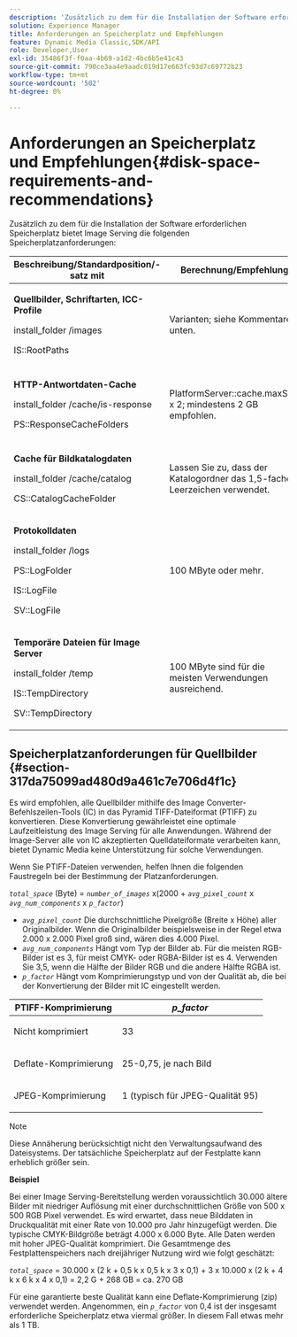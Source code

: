 ```yaml
---
description: 'Zusätzlich zu dem für die Installation der Software erforderlichen Speicherplatz weist Image Serving die folgenden Speicherplatzanforderungen auf '
solution: Experience Manager
title: Anforderungen an Speicherplatz und Empfehlungen
feature: Dynamic Media Classic,SDK/API
role: Developer,User
exl-id: 35486f3f-f0aa-4b69-a1d2-4bc6b5e41c43
source-git-commit: 790ce3aa4e9aadc019d17e663fc93d7c69772b23
workflow-type: tm+mt
source-wordcount: '502'
ht-degree: 0%

---
```


# Anforderungen an Speicherplatz und Empfehlungen{#disk-space-requirements-and-recommendations}

Zusätzlich zu dem für die Installation der Software erforderlichen Speicherplatz bietet Image Serving die folgenden Speicherplatzanforderungen:

<table id="table_0AE363AB76304F258A19E43500FE8423"> 
 <thead> 
  <tr> 
   <th class="entry"> <b>Beschreibung/Standardposition/-satz mit</b> </th> 
   <th class="entry"> <b>Berechnung/Empfehlung</b> </th> 
   <th class="entry"> <b>Kommentare</b> </th> 
  </tr> 
 </thead>
 <tbody> 
  <tr> 
   <td> <p><b>Quellbilder, Schriftarten, ICC-Profile</b> </p> <p> <span class="filepath"> <span class="varname"> install_folder </span>/images </span> <span class="codeph"></span> </p> <p> <span class="codeph"> IS::RootPaths </span> </p> </td> 
   <td> <p>Varianten; siehe Kommentare unten. </p> </td> 
   <td> <p>Nur der Zugriff auf den Image-Server muss möglich sein. die Server ändern nie Daten. </p> </td> 
  </tr> 
  <tr> 
   <td> <p><b>HTTP-Antwortdaten-Cache</b> </p> <p> <span class="filepath"> <span class="varname"> install_folder </span>/cache/is-response </span> </p> <p> <span class="codeph"> PS::ResponseCacheFolders </span> </p> </td> 
   <td> <p> <span class="codeph"> PlatformServer::cache.maxSize </span> x 2; mindestens 2 GB empfohlen. </p> </td> 
   <td> <p>Dieser Cache speichert außerdem verschachtelte/eingebettete Daten und Bilder aus ausländischen Quellen. </p> </td> 
  </tr> 
  <tr> 
   <td> <p><b>Cache für Bildkatalogdaten</b> </p> <p> <span class="filepath"> <span class="varname"> install_folder </span>/cache/catalog </span> </p> <p> <span class="codeph"> CS::CatalogCacheFolder </span> </p> </td> 
   <td> <p>Lassen Sie zu, dass der Katalogordner das 1,5-fache Leerzeichen verwendet. </p> </td> 
   <td> <p>Wird beim ersten Laden von Katalogen aufgefüllt. </p> </td> 
  </tr> 
  <tr> 
   <td> <p><b>Protokolldaten</b> </p> <p> <span class="filepath"> <span class="varname"> install_folder </span>/logs </span> </p> <p> <span class="codeph"> PS::LogFolder </span> </p> <p> <span class="codeph"> IS::LogFile </span> </p> <p> <span class="codeph"> SV::LogFile </span> </p> </td> 
   <td> <p>100 MByte oder mehr. </p> </td> 
   <td> <p>variiert je nach Protokollierungskonfiguration und Verwendung des Servers. </p> </td> 
  </tr> 
  <tr> 
   <td> <p><b>Temporäre Dateien für Image Server</b> </p> <p> <span class="filepath"> <span class="varname"> install_folder </span>/temp </span> </p> <p> <span class="codeph"> IS::TempDirectory </span> </p> <p> <span class="codeph"> SV::TempDirectory </span> </p> </td> 
   <td> <p>100 MByte sind für die meisten Verwendungen ausreichend. </p> </td> 
   <td> <p>Kurzlebige Daten; kann für andere Quellbilder als PTIFFs und bestimmte Antwortbildformate benötigt werden. </p> </td> 
  </tr> 
 </tbody> 
</table>

## Speicherplatzanforderungen für Quellbilder {#section-317da75099ad480d9a461c7e706d4f1c}

Es wird empfohlen, alle Quellbilder mithilfe des Image Converter-Befehlszeilen-Tools (IC) in das Pyramid TIFF-Dateiformat (PTIFF) zu konvertieren. Diese Konvertierung gewährleistet eine optimale Laufzeitleistung des Image Serving für alle Anwendungen. Während der Image-Server alle von IC akzeptierten Quelldateiformate verarbeiten kann, bietet Dynamic Media keine Unterstützung für solche Verwendungen.

Wenn Sie PTIFF-Dateien verwenden, helfen Ihnen die folgenden Faustregeln bei der Bestimmung der Platzanforderungen.

*`total_space`* (Byte) = *`number_of_images`* x(2000 + *`avg_pixel_count`* x *`avg_num_components`* x *`p_factor`*)

* *`avg_pixel_count`* Die durchschnittliche Pixelgröße (Breite x Höhe) aller Originalbilder. Wenn die Originalbilder beispielsweise in der Regel etwa 2.000 x 2.000 Pixel groß sind, wären dies 4.000 Pixel.
* *`avg_num_components`* Hängt vom Typ der Bilder ab. Für die meisten RGB-Bilder ist es 3, für meist CMYK- oder RGBA-Bilder ist es 4. Verwenden Sie 3,5, wenn die Hälfte der Bilder RGB und die andere Hälfte RGBA ist.
* *`p_factor`* Hängt vom Komprimierungstyp und von der Qualität ab, die bei der Konvertierung der Bilder mit IC eingestellt werden.

<table id="table_89995BECF30243569954819D07DA2A2F"> 
 <thead> 
  <tr> 
   <th class="entry"> <b>PTIFF-Komprimierung</b> </th> 
   <th class="entry"> <b><i>p_factor</i></b> </th> 
  </tr> 
 </thead>
 <tbody> 
  <tr> 
   <td> <p>Nicht komprimiert </p> </td> 
   <td> <p> 33 </p> </td> 
  </tr> 
  <tr> 
   <td> <p>Deflate-Komprimierung </p> </td> 
   <td> <p> 25-0,75, je nach Bild </p> </td> 
  </tr> 
  <tr> 
   <td> <p>JPEG-Komprimierung </p> </td> 
   <td> <p> 1 (typisch für JPEG-Qualität 95) </p> </td> 
  </tr> 
 </tbody> 
</table>

>[!NOTE]
>
>Diese Annäherung berücksichtigt nicht den Verwaltungsaufwand des Dateisystems. Der tatsächliche Speicherplatz auf der Festplatte kann erheblich größer sein.

**Beispiel**

Bei einer Image Serving-Bereitstellung werden voraussichtlich 30.000 ältere Bilder mit niedriger Auflösung mit einer durchschnittlichen Größe von 500 x 500 RGB Pixel verwendet. Es wird erwartet, dass neue Bilddaten in Druckqualität mit einer Rate von 10.000 pro Jahr hinzugefügt werden. Die typische CMYK-Bildgröße beträgt 4.000 x 6.000 Byte. Alle Daten werden mit hoher JPEG-Qualität komprimiert. Die Gesamtmenge des Festplattenspeichers nach dreijähriger Nutzung wird wie folgt geschätzt:

*`total_space`* = 30.000 x (2 k + 0,5 k x 0,5 k x 3 x 0,1) + 3 x 10.000 x (2 k + 4 k x 6 k x 4 x 0,1) = 2,2 G + 268 GB = ca. 270 GB

Für eine garantierte beste Qualität kann eine Deflate-Komprimierung (zip) verwendet werden. Angenommen, ein *`p_factor`* von 0,4 ist der insgesamt erforderliche Speicherplatz etwa viermal größer. In diesem Fall etwas mehr als 1 TB.
